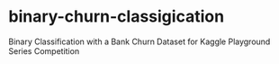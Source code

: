 # binary-churn-classigication
Binary Classification with a Bank Churn Dataset for Kaggle Playground Series Competition

